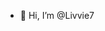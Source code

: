 - 👋 Hi, I’m @Livvie7


<!---
Livvie7/Livvie7 is a ✨ special ✨ repository because its `README.md` (this file) appears on your GitHub profile.
You can click the Preview link to take a look at your changes.
--->
